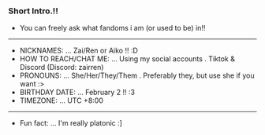### Short Intro.!!
- You can freely ask what fandoms i am (or used to be) in!!
___
-  NICKNAMES: ...   Zai/Ren or Aiko !! :D
-  HOW TO REACH/CHAT ME: ...   Using my social accounts . Tiktok & Discord (Discord: zairren)
-  PRONOUNS: ...   She/Her/They/Them . Preferably they, but use she if you want :>
-  BIRTHDAY DATE: ...   February 2 !! :3
-  TIMEZONE: ...   UTC +8:00
___
-  Fun fact: ...   I'm really platonic :]

<!--
**go1qjo/go1qjo** is a ✨ _special_ ✨ repository because its `README.md` (this file) appears on your GitHub profile.

Here are some ideas to get you started:

- 🔭 I’m currently working on ...
- 🌱 I’m currently learning ...
- 👯 I’m looking to collaborate on ...
- 🤔 I’m looking for help with ...
- 💬 Ask me about ...
- 📫 How to reach me: ...
- 😄 Pronouns: ...
- ⚡ Fun fact: ...
-->
